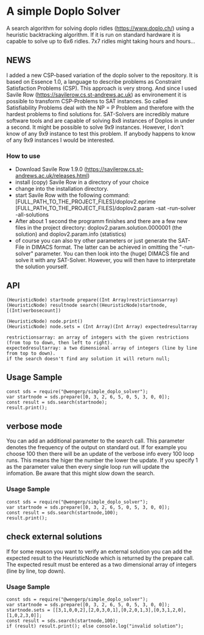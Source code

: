 # A simple Doplo Solver
A search algorithm for solving doplo  ridles (https://www.doplo.ch/) using a heuristic backtracking algorithm. If it is run on  standard hardware it is capable to solve up to 6x6 ridles. 7x7 ridles might taking hours and hours... 
## NEWS
I added a new CSP-based variation of the doplo solver to the repository. It is based on Essence 1.0, a language to describe problems as Constraint Satisfaction Problems (CSP). This approach is very strong. And since I used Savile Row (https://savilerow.cs.st-andrews.ac.uk) as environement it is possible to transform CSP-Problems to SAT instances. So called Satisfiability Problems deal with the NP = P Problem and therefore with the hardest problems to find solutions for. SAT-Solvers are incredibly mature software tools and are capable of solving 8x8 instances of Doplos in under a second. It might be possible to solve 9x9 instances. However, I don't know of any 9x9 instance to test this problem. If anybody happens to know of any 9x9 instances I would be interested.
### How to use
- Download Savile Row 1.9.0 (https://savilerow.cs.st-andrews.ac.uk/releases.html)
- install (copy) Savile Row in a directory of your choice
- change into the installation directory.
- start Savile Row with the following command: [FULL_PATH_TO_THE_PROJECT_FILES]/doplov2.eprime [FULL_PATH_TO_THE_PROJECT_FILES]/doplov2.param -sat -run-solver -all-solutions
- After about 1 second the programm finishes and there are a few new files in the project directory: doplov2.param.solution.0000001 (the solution) and doplov2.param.info (statistics)
- of course you can also try other parameters or just generate the SAT-File in DIMACS format. The latter can be achieved in omitting the "-run-solver" parameter. You can then look into the (huge) DIMACS file and solve it with any SAT-Solver. However, you will then have to interpretate the solution yourself.
## API
```
(HeuristicNode) startnode prepare((Int Array)restrictionsarray)
(HeuristicNode) resultnode search((HeuristicNode)startnode, [(Int)verbosecount])

(HeuristicNode) node.print() 
(HeuristicNode) node.sets = (Int Array)(Int Array) expectedresultarray 
```
``` 
restrictionsarray: an array of integers with the given restrictions (from top to down, then left to right).
expectedresultarray: a two dimensional array of integers (line by line from top to down).
if the search doesn't find any solution it will return null;
``` 
## Usage Sample
```
const sds = require("@wengerp/simple_doplo_solver");
var startnode = sds.prepare([0, 3, 2, 6, 5, 0, 5, 3, 0, 0]);
const result = sds.search(startnode);
result.print();
```
## verbose mode
You can add an additional parameter to the search call. This parameter denotes the frequency of the output on standard out. If for example you choose 100 then there will be an update of the verbose info every 100 loop runs. This means the higer the number the lower the update. If you specify 1 as the parameter value then every single loop run will update the infomation. Be aware that this might slow down the search.
### Usage Sample
```
const sds = require("@wengerp/simple_doplo_solver");
var startnode = sds.prepare([0, 3, 2, 6, 5, 0, 5, 3, 0, 0]);
const result = sds.search(startnode,100);
result.print();
```
## check external solutions
If for some reason you want to verify an external solution you can add the expected result to the HeuristicNode which is returned by the prepare call. The expected result must be entered as a two dimensional array of integers (line by line, top down).
### Usage Sample
```
const sds = require("@wengerp/simple_doplo_solver");
var startnode = sds.prepare([0, 3, 2, 6, 5, 0, 5, 3, 0, 0]);
startnode.sets = [[3,1,0,0,2],[2,0,3,0,1],[0,2,0,1,3],[0,3,1,2,0],[1,0,2,3,0]];
const result = sds.search(startnode,100);
if (result) result.print(); else console.log("invalid solution");
```